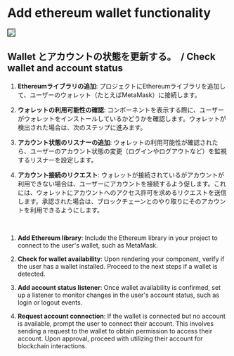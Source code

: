 # Add ethereum wallet functionality

<img src="https://github.com/airinterface/ethereum101/assets/2448586/5bc6a10c-8cfd-4b98-91dc-0abb195fc5fe" style="max-width: 100%;border:  solid 1px black;" /> 


## Wallet とアカウントの状態を更新する。　/ Check wallet and account status


1. **Ethereumライブラリの追加**: プロジェクトにEthereumライブラリを追加して、ユーザーのウォレット（たとえばMetaMask）に接続します。

2. **ウォレットの利用可能性の確認**: コンポーネントを表示する際に、ユーザーがウォレットをインストールしているかどうかを確認します。ウォレットが検出された場合は、次のステップに進みます。

3. **アカウント状態のリスナーの追加**: ウォレットの利用可能性が確認されたら、ユーザーのアカウント状態の変更（ログインやログアウトなど）を監視するリスナーを設定します。

4. **アカウント接続のリクエスト**: ウォレットが接続されているがアカウントが利用できない場合は、ユーザーにアカウントを接続するよう促します。これには、ウォレットにアカウントへのアクセス許可を求めるリクエストを送信します。承認された場合は、ブロックチェーンとのやり取りにそのアカウントを利用できるようにします。

<br/>


1. **Add Ethereum library**: Include the Ethereum library in your project to connect to the user's wallet, such as MetaMask.

2. **Check for wallet availability**: Upon rendering your component, verify if the user has a wallet installed. Proceed to the next steps if a wallet is detected.

3. **Add account status listener**: Once wallet availability is confirmed, set up a listener to monitor changes in the user's account status, such as login or logout events.

4. **Request account connection**: If the wallet is connected but no account is available, prompt the user to connect their account. This involves sending a request to the wallet to obtain permission to access their account. Upon approval, proceed with utilizing their account for blockchain interactions.
